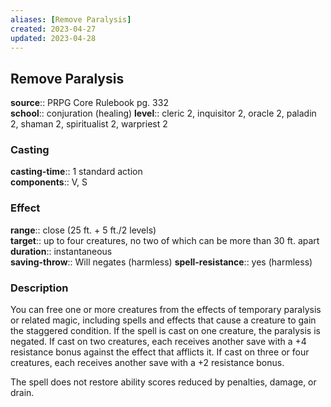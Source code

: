 ```yaml
---
aliases: [Remove Paralysis]
created: 2023-04-27
updated: 2023-04-28
---
```


## Remove Paralysis

**source**:: PRPG Core Rulebook pg. 332  
**school**:: conjuration (healing)
**level**:: cleric 2, inquisitor 2, oracle 2, paladin 2, shaman 2, spiritualist 2, warpriest 2

### Casting

**casting-time**:: 1 standard action  
**components**:: V, S

### Effect

**range**:: close (25 ft. + 5 ft./2 levels)  
**target**:: up to four creatures, no two of which can be more than 30 ft. apart  
**duration**:: instantaneous  
**saving-throw**:: Will negates (harmless)
**spell-resistance**:: yes (harmless)

### Description

You can free one or more creatures from the effects of temporary paralysis or related magic, including spells and effects that cause a creature to gain the staggered condition. If the spell is cast on one creature, the paralysis is negated. If cast on two creatures, each receives another save with a +4 resistance bonus against the effect that afflicts it. If cast on three or four creatures, each receives another save with a +2 resistance bonus.  
  
The spell does not restore ability scores reduced by penalties, damage, or drain.
